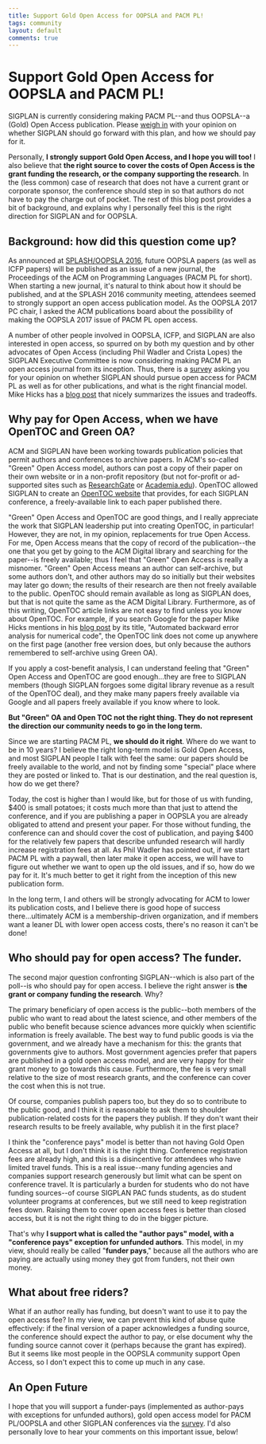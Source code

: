 ```yaml
---
title: Support Gold Open Access for OOPSLA and PACM PL!
tags: community
layout: default
comments: true
---
```




Support Gold Open Access for OOPSLA and PACM PL!
================================================

SIGPLAN is currently considering making PACM PL--and thus OOPSLA--a (Gold) Open Access publication.  Please [weigh in](https://docs.google.com/forms/d/e/1FAIpQLScHHPd4yQoUTzz48ogVnRGL4AIUPPxXWgz4_c2nXwzGrisgyg/viewform) with your opinion on whether SIGPLAN should go forward with this plan, and how we should pay for it.

Personally, **I strongly support Gold Open Access, and I hope you will too!**  I also believe that **the right source to cover the costs of Open Access is the grant funding the research, or the company supporting the research**.  In the (less common) case of research that does not have a current grant or corporate sponsor, the conference should step in so that authors do not have to pay the charge out of pocket.  The rest of this blog post provides a bit of background, and explains why I personally feel this is the right direction for SIGPLAN and for OOPSLA.



Background: how did this question come up?
------------------------------------------

As announced at [SPLASH/OOPSLA 2016](http://2016.splashcon.org/), future OOPSLA papers (as well as ICFP papers) will be published as an issue of a new journal, the Proceedings of the ACM on Programming Languages (PACM PL for short).  When starting a new journal, it's natural to think about how it should be published, and at the SPLASH 2016 community meeting, attendees seemed to strongly support an open access publication model.  As the OOPSLA 2017 PC chair, I asked the ACM publications board about the possibility of making the OOPSLA 2017 issue of PACM PL open access.

A number of other people involved in OOPSLA, ICFP, and SIGPLAN are also interested in open access, so spurred on by both my question and by other advocates of Open Access (including Phil Wadler and Crista Lopes) the SIGPLAN Executive Committee is now considering making PACM PL an open access journal from its inception.  Thus, there is a [survey](https://docs.google.com/forms/d/e/1FAIpQLScHHPd4yQoUTzz48ogVnRGL4AIUPPxXWgz4_c2nXwzGrisgyg/viewform) asking you for your opinion on whether SIGPLAN should pursue open access for PACM PL as well as for other publications, and what is the right financial model.  Mike Hicks has a [blog post](http://www.pl-enthusiast.net/2017/01/03/open-access-publication-is-now-the-time/) that nicely summarizes the issues and tradeoffs.



Why pay for Open Access, when we have OpenTOC and Green OA?
-----------------------------------------------------------

ACM and SIGPLAN have been working towards publication policies that permit authors and conferences to archive papers.  In ACM's so-called "Green" Open Access model, authors can post a copy of their paper on their own website or in a non-profit repository (but not for-profit or ad-supported sites such as [ResearchGate](https://www.researchgate.net/) or [Academia.edu](https://www.academia.edu/)).  OpenTOC allowed SIGPLAN to create an [OpenTOC website](http://www.sigplan.org/OpenTOC/) that provides, for each SIGPLAN conference, a freely-available link to each paper published there.

"Green" Open Access and OpenTOC are good things, and I really appreciate the work that SIGPLAN leadership put into creating OpenTOC, in particular!  However, they are not, in my opinion, replacements for true Open Access.  For me, Open Access means that the copy of record of the publication--the one that you get by going to the ACM Digital library and searching for the paper--is freely available; thus I feel that "Green" Open Access is really a misnomer.  "Green" Open Access means an author can self-archive, but some authors don't, and other authors may do so initially but their websites may later go down; the results of their research are then not freely available to the public.  OpenTOC should remain available as long as SIGPLAN does, but that is not quite the same as the ACM Digital Library.  Furthermore, as of this writing, OpenTOC article links are not easy to find unless you know about OpenTOC.  For example, if you search Google for the paper Mike Hicks mentions in his [blog post](http://www.pl-enthusiast.net/2017/01/03/open-access-publication-is-now-the-time/) by its title, "Automated backward error analysis for numerical code", the OpenTOC link does not come up anywhere on the first page (another free version does, but only because the authors remembered to self-archive using Green OA).

If you apply a cost-benefit analysis, I can understand feeling that "Green" Open Access and OpenTOC are good enough...they are free to SIGPLAN members (though SIGPLAN forgoes some digital library revenue as a result of the OpenTOC deal), and they make many papers freely available via Google and all papers freely available if you know where to look.

**But "Green" OA and Open TOC not the right thing.  They do not represent the direction our community needs to go in the long term.**

Since we are starting PACM PL, **we should do it right**.  Where do we want to be in 10 years?  I believe the right long-term model is Gold Open Access, and most SIGPLAN people I talk with feel the same: our papers should be freely available to the world, and not by finding some "special" place where they are posted or linked to.  That is our destination, and the real question is, how do we get there?

Today, the cost is higher than I would like, but for those of us with funding, $400 is small potatoes; it costs much more than that just to attend the conference, and if you are publishing a paper in OOPSLA you are already obligated to attend and present your paper.  For those without funding, the conference can and should cover the cost of publication, and paying $400 for the relatively few papers that describe unfunded research will hardly increase registration fees at all.  As Phil Wadler has pointed out, if we start PACM PL with a paywall, then later make it open access, we will have to figure out whether we want to open up the old issues, and if so, how do we pay for it.  It's much better to get it right from the inception of this new publication form.

In the long term, I and others will be strongly advocating for ACM to lower its publication costs, and I believe there is good hope of success there...ultimately ACM is a membership-driven organization, and if members want a leaner DL with lower open access costs, there's no reason it can't be done!



Who should pay for open access?  The funder.
--------------------------------------------

The second major question confronting SIGPLAN--which is also part of the poll--is who should pay for open access.  I believe the right answer is **the grant or company funding the research**.  Why?

The primary beneficiary of open access is the public--both members of the public who want to read about the latest science, and other members of the public who benefit because science advances more quickly when scientific information is freely available.  The best way to fund public goods is via the government, and we already have a mechanism for this: the grants that governments give to authors.  Most government agencies prefer that papers are published in a gold open access model, and are very happy for their grant money to go towards this cause.  Furthermore, the fee is very small relative to the size of most research grants, and the conference can cover the cost when this is not true.

Of course, companies publish papers too, but they do so to contribute to the public good, and I think it is reasonable to ask them to shoulder publication-related costs for the papers they publish.  If they don't want their research results to be freely available, why publish it in the first place?

I think the "conference pays" model is better than not having Gold Open Access at all, but I don't think it is the right thing.  Conference registration fees are already high, and this is a disincentive for attendees who have limited travel funds.  This is a real issue--many funding agencies and companies support research generously but limit what can be spent on conference travel.  It is particularly a burden for students who do not have funding sources--of course SIGPLAN PAC funds students, as do student volunteer programs at conferences, but we still need to keep registration fees down.  Raising them to cover open access fees is better than closed access, but it is not the right thing to do in the bigger picture.

That's why **I support what is called the "author pays" model, with a "conference pays" exception for unfunded authors**.  This model, in my view, should really be called "**funder pays**," because all the authors who are paying are actually using money they got from funders, not their own money.

What about free riders?
-----------------------

What if an author really has funding, but doesn't want to use it to pay the open access fee?  In my view, we can prevent this kind of abuse quite effectively: if the final version of a paper acknowledges a funding source, the conference should expect the author to pay, or else document why the funding source cannot cover it (perhaps because the grant has expired).  But it seems like most people in the OOPSLA community support Open Access, so I don't expect this to come up much in any case.


An Open Future
--------------
I hope that you will support a funder-pays (implemented as author-pays with exceptions for unfunded authors), gold open access model for PACM PL/OOPSLA and other SIGPLAN conferences via the [survey](https://docs.google.com/forms/d/e/1FAIpQLScHHPd4yQoUTzz48ogVnRGL4AIUPPxXWgz4_c2nXwzGrisgyg/viewform).  I'd also personally love to hear your comments on this important issue, below!
